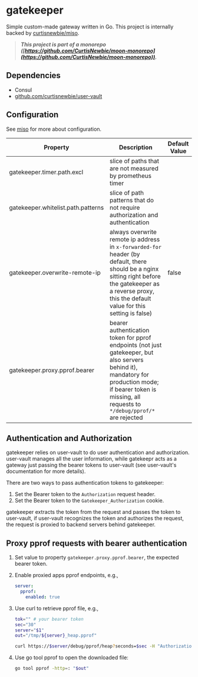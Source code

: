 # gatekeeper

Simple custom-made gateway written in Go. This project is internally backed by [curtisnewbie/miso](https://github.com/curtisnewbie/miso).

> **_This project is part of a monorepo ([https://github.com/CurtisNewbie/moon-monorepo](https://github.com/CurtisNewbie/moon-monorepo))._**

## Dependencies

- Consul
- [github.com/curtisnewbie/user-vault](https://github.com/curtisnewbie/user-vault)

## Configuration

See [miso](https://github.com/curtisnewbie/miso) for more about configuration.

| Property                           | Description                                                                                                                                                                                                   | Default Value |
| ---------------------------------- | ------------------------------------------------------------------------------------------------------------------------------------------------------------------------------------------------------------- | ------------- |
| gatekeeper.timer.path.excl         | slice of paths that are not measured by prometheus timer                                                                                                                                                      |               |
| gatekeeper.whitelist.path.patterns | slice of path patterns that do not require authorization and authentication                                                                                                                                   |               |
| gatekeeper.overwrite-remote-ip     | always overwrite remote ip address in `x-forwarded-for` header (by default, there should be a nginx sitting right before the gatekeeper as a reverse proxy, this the default value for this setting is false) | false         |
| gatekeeper.proxy.pprof.bearer      | bearer authentication token for pprof endpoints (not just gatekeeper, but also servers behind it), mandatory for production mode; if bearer token is missing, all requests to `*/debug/pprof/*` are rejected  |

## Authentication and Authorization

gatekeeper relies on user-vault to do user authentication and authorization. user-vault manages all the user information, while gatekeepr acts as a gateway just passing the bearer tokens to user-vault (see user-vault's documentation for more details).

There are two ways to pass authentication tokens to gatekeeper:

1. Set the Bearer token to the `Authorization` request header.
2. Set the Bearer token to the `Gatekeeper_Authorization` cookie.

gatekeeper extracts the token from the request and passes the token to user-vault, if user-vault recognizes the token and authorizes the request, the request is proxied to backend servers behind gatekeeper.

## Proxy pprof requests with bearer authentication

1. Set value to property `gatekeeper.proxy.pprof.bearer`, the expected bearer token.
2. Enable proxied apps pprof endpoints, e.g.,

   ```yaml
   server:
     pprof:
       enabled: true
   ```

3. Use curl to retrieve pprof file, e.g.,

   ```sh
   tok="" # your bearer token
   sec="30"
   server="$1"
   out="/tmp/${server}_heap.pprof"

   curl https://$server/debug/pprof/heap?seconds=$sec -H "Authorization: Bearer $tok" -v -o $out \
   ```

4. Use go tool pprof to open the downloaded file:

   ```sh
   go tool pprof -http=: "$out"
   ```
